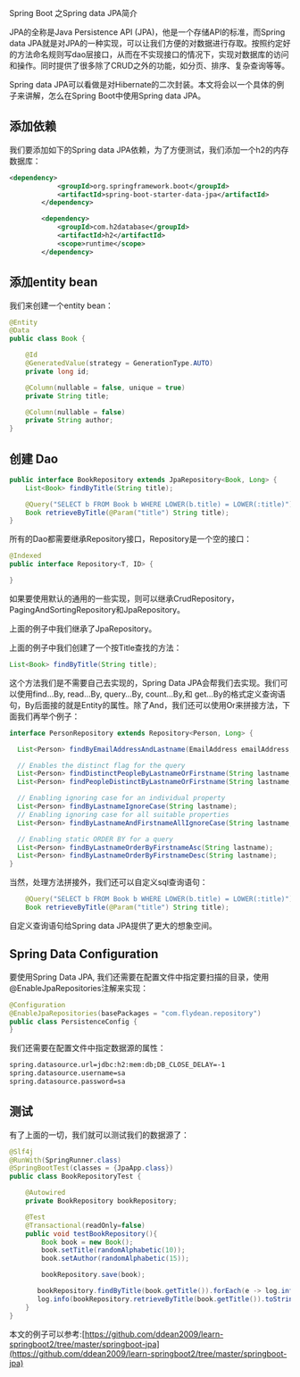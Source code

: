 Spring Boot 之Spring data JPA简介

JPA的全称是Java Persistence API (JPA)，他是一个存储API的标准，而Spring data JPA就是对JPA的一种实现，可以让我们方便的对数据进行存取。按照约定好的方法命名规则写dao层接口，从而在不实现接口的情况下，实现对数据库的访问和操作。同时提供了很多除了CRUD之外的功能，如分页、排序、复杂查询等等。

Spring data JPA可以看做是对Hibernate的二次封装。本文将会以一个具体的例子来讲解，怎么在Spring Boot中使用Spring data JPA。 

## 添加依赖

我们要添加如下的Spring data JPA依赖，为了方便测试，我们添加一个h2的内存数据库：

~~~xml
<dependency>
            <groupId>org.springframework.boot</groupId>
            <artifactId>spring-boot-starter-data-jpa</artifactId>
        </dependency>

        <dependency>
            <groupId>com.h2database</groupId>
            <artifactId>h2</artifactId>
            <scope>runtime</scope>
        </dependency>
~~~

## 添加entity bean

我们来创建一个entity bean：

~~~java
@Entity
@Data
public class Book {

    @Id
    @GeneratedValue(strategy = GenerationType.AUTO)
    private long id;

    @Column(nullable = false, unique = true)
    private String title;

    @Column(nullable = false)
    private String author;
}
~~~

## 创建 Dao

~~~java
public interface BookRepository extends JpaRepository<Book, Long> {
    List<Book> findByTitle(String title);

    @Query("SELECT b FROM Book b WHERE LOWER(b.title) = LOWER(:title)")
    Book retrieveByTitle(@Param("title") String title);
}
~~~

所有的Dao都需要继承Repository接口，Repository是一个空的接口：

~~~java
@Indexed
public interface Repository<T, ID> {

}
~~~

如果要使用默认的通用的一些实现，则可以继承CrudRepository， PagingAndSortingRepository和JpaRepository。 

上面的例子中我们继承了JpaRepository。 

上面的例子中我们创建了一个按Title查找的方法：

~~~java
List<Book> findByTitle(String title);
~~~

这个方法我们是不需要自己去实现的，Spring Data JPA会帮我们去实现。我们可以使用find…By, read…By, query…By, count…By,和 get…By的格式定义查询语句，By后面接的就是Entity的属性。除了And，我们还可以使用Or来拼接方法，下面我们再举个例子：

~~~java
interface PersonRepository extends Repository<Person, Long> {

  List<Person> findByEmailAddressAndLastname(EmailAddress emailAddress, String lastname);

  // Enables the distinct flag for the query
  List<Person> findDistinctPeopleByLastnameOrFirstname(String lastname, String firstname);
  List<Person> findPeopleDistinctByLastnameOrFirstname(String lastname, String firstname);

  // Enabling ignoring case for an individual property
  List<Person> findByLastnameIgnoreCase(String lastname);
  // Enabling ignoring case for all suitable properties
  List<Person> findByLastnameAndFirstnameAllIgnoreCase(String lastname, String firstname);

  // Enabling static ORDER BY for a query
  List<Person> findByLastnameOrderByFirstnameAsc(String lastname);
  List<Person> findByLastnameOrderByFirstnameDesc(String lastname);
}
~~~

当然，处理方法拼接外，我们还可以自定义sql查询语句：

~~~java
    @Query("SELECT b FROM Book b WHERE LOWER(b.title) = LOWER(:title)")
    Book retrieveByTitle(@Param("title") String title);
~~~

自定义查询语句给Spring data JPA提供了更大的想象空间。

## Spring Data Configuration

要使用Spring Data JPA, 我们还需要在配置文件中指定要扫描的目录，使用@EnableJpaRepositories注解来实现：

~~~java
@Configuration
@EnableJpaRepositories(basePackages = "com.flydean.repository")
public class PersistenceConfig {
}
~~~

我们还需要在配置文件中指定数据源的属性：

~~~txt
spring.datasource.url=jdbc:h2:mem:db;DB_CLOSE_DELAY=-1
spring.datasource.username=sa
spring.datasource.password=sa
~~~

## 测试

有了上面的一切，我们就可以测试我们的数据源了：

~~~java
@Slf4j
@RunWith(SpringRunner.class)
@SpringBootTest(classes = {JpaApp.class})
public class BookRepositoryTest {

    @Autowired
    private BookRepository bookRepository;

    @Test
    @Transactional(readOnly=false)
    public void testBookRepository(){
        Book book = new Book();
        book.setTitle(randomAlphabetic(10));
        book.setAuthor(randomAlphabetic(15));

        bookRepository.save(book);

       bookRepository.findByTitle(book.getTitle()).forEach(e -> log.info(e.toString()));
       log.info(bookRepository.retrieveByTitle(book.getTitle()).toString());
    }
}
~~~

本文的例子可以参考:[https://github.com/ddean2009/learn-springboot2/tree/master/springboot-jpa](https://github.com/ddean2009/learn-springboot2/tree/master/springboot-jpa)





